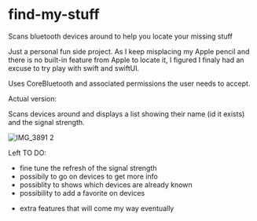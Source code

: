 # find-my-stuff
Scans bluetooth devices around to help you locate your missing stuff

Just a personal fun side project. As I keep misplacing my Apple pencil and there is no built-in feature from Apple to locate it, I figured I finaly had an excuse to try play with swift and swiftUI.

Uses CoreBluetooth and associated permissions the user needs to accept. 

Actual version: 

Scans devices around and displays a list showing their name (id it exists) and the signal strength. 

![IMG_3891 2](https://user-images.githubusercontent.com/7644339/209410098-10882d3e-78e8-49a3-a8c9-3546f89cdb9e.jpg)

Left TO DO:

- fine tune the refresh of the signal strength
- possibily to go on devices to get more info
- possiblity to shows which devices are already known
- possibility to add a favorite on devices


+ extra features that will come my way eventually

